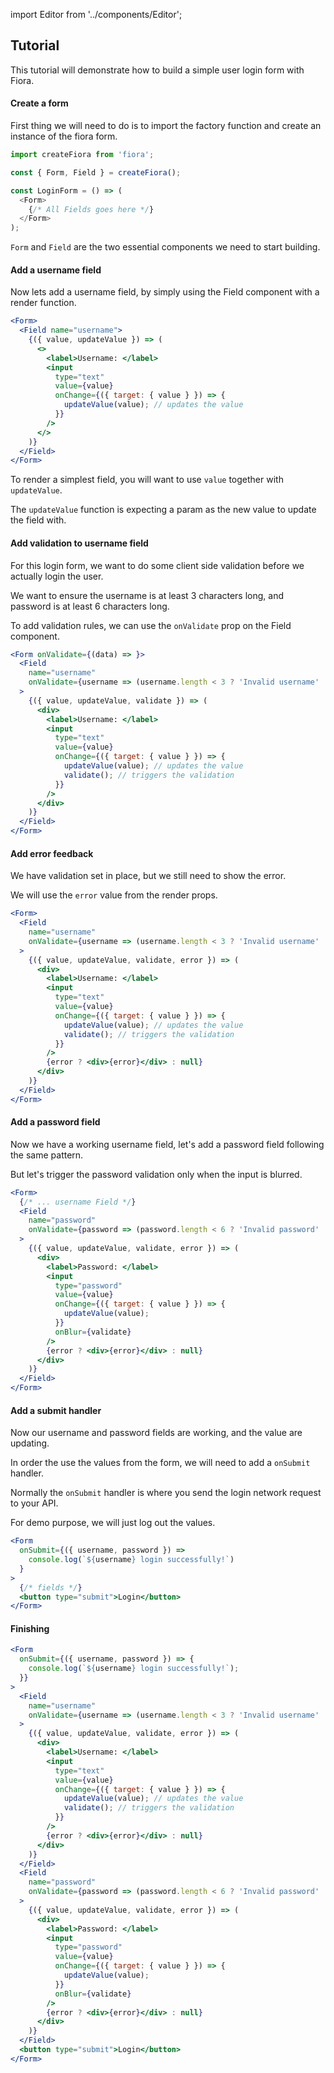 import Editor from '../components/Editor';

## Tutorial

This tutorial will demonstrate how to build a simple user login form with Fiora.

#### Create a form

First thing we will need to do is to import the factory function and create an instance of the fiora form.

<!-- prettier-ignore -->
```js
import createFiora from 'fiora';

const { Form, Field } = createFiora();

const LoginForm = () => (
  <Form>
    {/* All Fields goes here */}
  </Form>
);
```

`Form` and `Field` are the two essential components we need to start building.

#### Add a username field

Now lets add a username field, by simply using the Field component with a render function.

```jsx
<Form>
  <Field name="username">
    {({ value, updateValue }) => (
      <>
        <label>Username: </label>
        <input
          type="text"
          value={value}
          onChange={({ target: { value } }) => {
            updateValue(value); // updates the value
          }}
        />
      </>
    )}
  </Field>
</Form>
```

To render a simplest field, you will want to use `value` together with `updateValue`.

The `updateValue` function is expecting a param as the new value to update the field with.

#### Add validation to username field

For this login form, we want to do some client side validation before we actually login the user.

We want to ensure the username is at least 3 characters long, and password is at least 6 characters long.

To add validation rules, we can use the `onValidate` prop on the Field component.

```jsx
<Form onValidate={(data) => }>
  <Field
    name="username"
    onValidate={username => (username.length < 3 ? 'Invalid username' : null)}
  >
    {({ value, updateValue, validate }) => (
      <div>
        <label>Username: </label>
        <input
          type="text"
          value={value}
          onChange={({ target: { value } }) => {
            updateValue(value); // updates the value
            validate(); // triggers the validation
          }}
        />
      </div>
    )}
  </Field>
</Form>
```

#### Add error feedback

We have validation set in place, but we still need to show the error.

We will use the `error` value from the render props.

```jsx
<Form>
  <Field
    name="username"
    onValidate={username => (username.length < 3 ? 'Invalid username' : null)}
  >
    {({ value, updateValue, validate, error }) => (
      <div>
        <label>Username: </label>
        <input
          type="text"
          value={value}
          onChange={({ target: { value } }) => {
            updateValue(value); // updates the value
            validate(); // triggers the validation
          }}
        />
        {error ? <div>{error}</div> : null}
      </div>
    )}
  </Field>
</Form>
```

#### Add a password field

Now we have a working username field, let's add a password field following the same pattern.

But let's trigger the password validation only when the input is blurred.

```jsx
<Form>
  {/* ... username Field */}
  <Field
    name="password"
    onValidate={password => (password.length < 6 ? 'Invalid password' : null)}
  >
    {({ value, updateValue, validate, error }) => (
      <div>
        <label>Password: </label>
        <input
          type="password"
          value={value}
          onChange={({ target: { value } }) => {
            updateValue(value);
          }}
          onBlur={validate}
        />
        {error ? <div>{error}</div> : null}
      </div>
    )}
  </Field>
</Form>
```

#### Add a submit handler

Now our username and password fields are working, and the value are updating.

In order the use the values from the form, we will need to add a `onSubmit` handler.

Normally the `onSubmit` handler is where you send the login network request to your API.

For demo purpose, we will just log out the values.

```jsx
<Form
  onSubmit={({ username, password }) =>
    console.log(`${username} login successfully!`)
  }
>
  {/* fields */}
  <button type="submit">Login</button>
</Form>
```

#### Finishing

<Editor>

```jsx
<Form
  onSubmit={({ username, password }) => {
    console.log(`${username} login successfully!`);
  }}
>
  <Field
    name="username"
    onValidate={username => (username.length < 3 ? 'Invalid username' : null)}
  >
    {({ value, updateValue, validate, error }) => (
      <div>
        <label>Username: </label>
        <input
          type="text"
          value={value}
          onChange={({ target: { value } }) => {
            updateValue(value); // updates the value
            validate(); // triggers the validation
          }}
        />
        {error ? <div>{error}</div> : null}
      </div>
    )}
  </Field>
  <Field
    name="password"
    onValidate={password => (password.length < 6 ? 'Invalid password' : null)}
  >
    {({ value, updateValue, validate, error }) => (
      <div>
        <label>Password: </label>
        <input
          type="password"
          value={value}
          onChange={({ target: { value } }) => {
            updateValue(value);
          }}
          onBlur={validate}
        />
        {error ? <div>{error}</div> : null}
      </div>
    )}
  </Field>
  <button type="submit">Login</button>
</Form>
```

</Editor>
